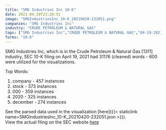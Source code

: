 ```yaml
---
title: "SMG Industries Inc 10-K"
date: 2021-04-20T23:20:51
image: "SMGIndustriesInc_10-K_20210420-232051.png"
companies: "SMG Industries Inc"
industry: "CRUDE PETROLEUM & NATURAL GAS"
tags: ["SMG Industries Inc","CRUDE PETROLEUM & NATURAL GAS","04-19-2021","10-K"]
forms: "10-K"
---
```

SMG Industries Inc, which is in the Crude Petroleum & Natural Gas [1311] industry, SEC 10-K filing on April 19, 2021 had 31176 (cleaned) words - 600 were utilized for the visualizations.

Top Words:
1. company - 457 instances
2. stock - 373 instances
3. 000 - 359 instances
4. 2020 - 325 instances
5. december - 274 instances


See the parsed data used in the visualization [here]({{< staticlink name=SMGIndustriesInc_10-K_20210420-232051.json >}}).  
View the actual filing on the SEC website [here](https://www.sec.gov/Archives/edgar/data/1426506/0001104659-21-051843.txt)